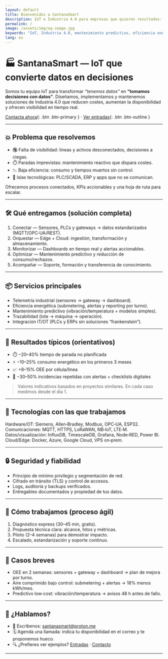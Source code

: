 ```yaml
---
layout: default
title: Bienvenidos a SantanaSmart
description: IoT e Industria 4.0 para empresas que quieren resultados: asesoría, implementación y soporte continuo para automatizar, monitorizar y decidir con datos.
permalink: /
image: /assets/img/og-image.jpg
keywords: "IoT, Industria 4.0, mantenimiento predictivo, eficiencia energética, telemetría industrial, automatización"
lang: es
---
```


# 🏭 SantanaSmart — IoT que convierte datos en decisiones

Somos tu equipo IoT para transformar *“tenemos datos”* en **“tomamos decisiones con datos”**. Diseñamos, implementamos y mantenemos soluciones de Industria 4.0 que reducen costes, aumentan la disponibilidad y ofrecen visibilidad en tiempo real.

[Contacta ahora](mailto:santanasmart@proton.me){: .btn .btn-primary } · [Ver entradas](/blog){: .btn .btn-outline }

---

## 💥 Problema que resolvemos

- 🔇 Falta de visibilidad: líneas y activos desconectados, decisiones a ciegas.  
- ⏱️ Paradas imprevistas: mantenimiento reactivo que dispara costes.  
- 📉 Baja eficiencia: consumo y tiempos muertos sin control.  
- 🔌 Islas tecnológicas: PLC/SCADA, ERP y apps que no se comunican.

Ofrecemos procesos conectados, KPIs accionables y una hoja de ruta para escalar.

---

## 🛠️ Qué entregamos (solución completa)

1) Conectar — Sensores, PLCs y gateways → datos estandarizados (MQTT/OPC‑UA/REST).  
2) Orquestar — Edge + Cloud: ingestión, transformación y almacenamiento.  
3) Monitorizar — Dashboards en tiempo real y alertas accionables.  
4) Optimizar — Mantenimiento predictivo y reducción de consumo/rechazos.  
5) Acompañar — Soporte, formación y transferencia de conocimiento.

---

## 📦 Servicios principales

- Telemetría industrial (sensores → gateway → dashboard).  
- Eficiencia energética (submetering, alertas y reporting por turno).  
- Mantenimiento predictivo (vibración/temperatura + modelos simples).  
- Trazabilidad (lote → máquina → operación).  
- Integración IT/OT (PLCs y ERPs sin soluciones “frankenstein”).

---

## 🎯 Resultados típicos (orientativos)

- ⏱️ −20–40% tiempo de parada no planificada  
- ⚡ −10–25% consumo energético en los primeros 3 meses  
- 📈 +8–15% OEE por célula/línea  
- 🧰 −30–50% incidencias repetidas con alertas + checklists digitales

> Valores indicativos basados en proyectos similares. En cada caso medimos desde el día 1.

---

## 🧩 Tecnologías con las que trabajamos

Hardware/OT: Siemens, Allen‑Bradley, Modbus, OPC‑UA, ESP32.  
Comunicaciones: MQTT, HTTPS, LoRaWAN, NB‑IoT, LTE‑M.  
Datos/visualización: InfluxDB, TimescaleDB, Grafana, Node‑RED, Power BI.  
Cloud/Edge: Docker, Azure, Google Cloud, VPS on‑prem.

---

## 🔒 Seguridad y fiabilidad

- Principio de mínimo privilegio y segmentación de red.  
- Cifrado en tránsito (TLS) y control de accesos.  
- Logs, auditoría y backups verificados.  
- Entregables documentados y propiedad de tus datos.

---

## 🚀 Cómo trabajamos (proceso ágil)

1. Diagnóstico express (30–45 min, gratis).  
2. Propuesta técnica clara: alcance, hitos y métricas.  
3. Piloto (2–4 semanas) para demostrar impacto.  
4. Escalado, estandarización y soporte continuo.

---

## 🧾 Casos breves

- OEE en 2 semanas: sensores + gateway + dashboard → plan de mejora por turno.  
- Aire comprimido bajo control: submetering + alertas → 18% menos kWh/mes.  
- Predictivo low‑cost: vibración/temperatura → avisos 48 h antes de fallo.

---

## 🤝 ¿Hablamos?

- 📩 Escríbenos: [santanasmart@proton.me](mailto:santanasmart@proton.me)  
- 🗓️ Agenda una llamada: indica tu disponibilidad en el correo y te proponemos hueco.  
- 🔍 ¿Prefieres ver ejemplos? [Entradas](/blog) · [Contacto](/contact)

---

<script type="application/ld+json">
{
  "@context": "https://schema.org",
  "@type": "Organization",
  "name": "SantanaSmart",
  "url": "https://santanasmart.com",
  "logo": "https://santanasmart.com/assets/img/logo.jpg",
  "contactPoint": [{
    "@type": "ContactPoint",
    "email": "santanasmart@proton.me",
    "contactType": "customer service",
    "availableLanguage": "es"
  }]
}
</script>
 
